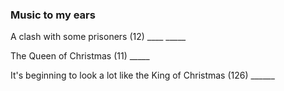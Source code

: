 ### Music to my ears

A clash with some prisoners (12) ____ _____

The Queen of Christmas (11) _____

It's beginning to look a lot like the King of Christmas (126) ______
